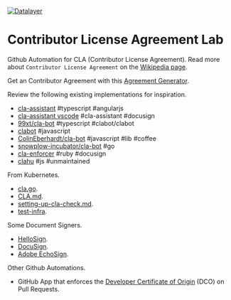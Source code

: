 [![Datalayer](https://docs.datalayer.io/logo/datalayer-25.svg)](https://datalayer.io)

# Contributor License Agreement Lab

Github Automation for CLA (Contributor License Agreement). Read more about `Contributor License Agreement` on the [Wikipedia page](https://en.wikipedia.org/wiki/Contributor_License_Agreement).

Get an Contributor Agreement with this [Agreement Generator](http://contributoragreements.org).

Review the following existing implementations for inspiration.

+ [cla-assistant](https://github.com/cla-assistant/cla-assistant) #typescript #angularjs
+ [cla-assistant vscode](https://github.com/Microsoft/vscode/issues/34239) #cla-assistant #docusign
+ [99xt/cla-bot](https://github.com/99xt/cla-bot) #typescript #clabot/clabot
+ [clabot](https://github.com/clabot/clabot) #javascript
+ [ColinEberhardt/cla-bot](https://github.com/ColinEberhardt/cla-bot) #javascript #lib #coffee
+ [snowplow-incubator/cla-bot](https://github.com/snowplow-incubator/cla-bot) #go
+ [cla-enforcer](https://github.com/datastax/cla-enforcer) #ruby #docusign
+ [clahu](https://github.com/JayBeavers/clahub) #js #unmaintained

From Kubernetes.

+ [cla.go](https://github.com/kubernetes/test-infra/blob/master/prow/plugins/cla/cla.go).
+ [CLA.md](https://github.com/kubernetes/community/blob/master/CLA.md).
+ [setting-up-cla-check.md](https://github.com/kubernetes/community/blob/master/github-management/setting-up-cla-check.md).
+ [test-infra](https://github.com/kubernetes/test-infra).


Some Document Signers.

+ [HelloSign](https://www.hellosign.com).
+ [DocuSign](https://www.docusign.co.uk).
+ [Adobe EchoSign](https://acrobat.adobe.com/uk/en/sign.html).

Other Github Automations.

+ GitHub App that enforces the [Developer Certificate of Origin](https://github.com/probot/dco) (DCO) on Pull Requests.
